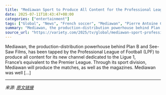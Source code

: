 ```yaml
---
title: "Mediawan Sport to Produce All Content for the Professional League of Football’s New Direct-to-Consumer Channel"
date: 2025-07-11T18:43:47+08:00
categories: ["entertainment"]
tags: ["Global", "News", "French soccer", "Mediawan", "Pierre Antoine Capton", "PSG"]
summary: "Mediawan, the production-distribution powerhouse behind Plan B and See-Saw Films, has been tapped by the Professional League of Football (LPF) to produce all content for its new channel dedicated to t"
source_url: "https://variety.com/2025/tv/global/mediawan-sport-professional-league-football-channel-1236453525/"
---
```


Mediawan, the production-distribution powerhouse behind Plan B and See-Saw Films, has been tapped by the Professional League of Football (LPF) to produce all content for its new channel dedicated to the Ligue 1, France&#8217;s&#160;equivalent to the Premier League. Through its sport division, Mediawan will produce the matches, as well as the magazines. Mediawan was well [&#8230;]

---

*来源: [原文链接](https://variety.com/2025/tv/global/mediawan-sport-professional-league-football-channel-1236453525/)*

